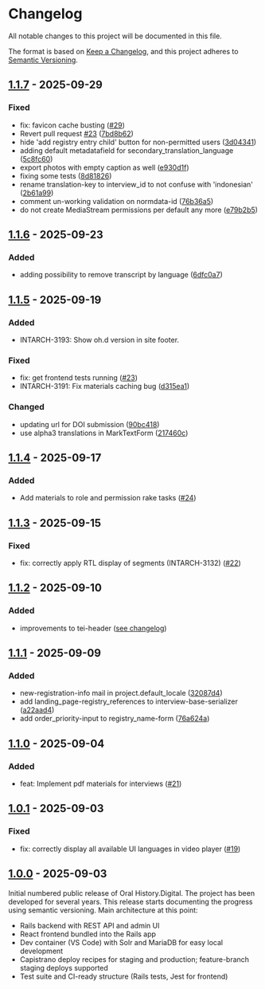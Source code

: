 # Changelog

All notable changes to this project will be documented in this file.

The format is based on [Keep a Changelog](https://keepachangelog.com/en/1.1.0/),
and this project adheres to [Semantic Versioning](https://semver.org/spec/v2.0.0.html).

## [1.1.7] - 2025-09-29

### Fixed

-    fix: favicon cache busting ([#29](https://github.com/oral-history-digital/ohd/pull/29))
- Revert pull request [#23](https://github.com/oral-history-digital/ohd/pull/23) ([7bd8b62](https://github.com/oral-history-digital/ohd/commit/7bd8b62d69a319219389d8a3df3de094cd394d5a))
- hide 'add registry entry child' button for non-permitted users ([3d04341](https://github.com/oral-history-digital/ohd/commit/3d043413692cdfbb6bd129977edae4124b2bf545))
- adding default metadatafield for secondary_translation_language ([5c8fc60](https://github.com/oral-history-digital/ohd/commit/5c8fc60f07372af912b2a0edb5d8c834414f4e2b))
- export photos with empty caption as well ([e930d1f](https://github.com/oral-history-digital/ohd/commit/e930d1f062c271517f6154bd944d111d7a8bdc20))
- fixing some tests ([8d81826](https://github.com/oral-history-digital/ohd/commit/8d818269513dd1016c2f8bdf90162ec04ae0fc3c))
- rename translation-key to interview_id to not confuse with 'indonesian' ([2b61a99](https://github.com/oral-history-digital/ohd/commit/2b61a99c9a1ef09b31353cfb3f3e41da67d2691a))
- comment un-working validation on normdata-id ([76b36a5](https://github.com/oral-history-digital/ohd/commit/76b36a57269b1120dc60cafb5b46b02d44a4c4be))
- do not create MediaStream permissions per default any more ([e79b2b5](https://github.com/oral-history-digital/ohd/commit/e79b2b5d6376b488eb0e98c0ee41edc2076f7db5))

## [1.1.6] - 2025-09-23

### Added

-   adding possibility to remove transcript by language ([6dfc0a7](https://github.com/oral-history-digital/ohd/commit/6dfc0a7893787caef470aa9399e84b6d11b4ea4e))

## [1.1.5] - 2025-09-19

### Added

-   INTARCH-3193: Show oh.d version in site footer.

### Fixed

-   fix: get frontend tests running ([#23](https://github.com/oral-history-digital/ohd/pull/23))
-   INTARCH-3191: Fix materials caching bug ([d315ea1](https://github.com/oral-history-digital/ohd/commit/d315ea17274b5438b1915c410461fcadd957fb28))

### Changed

-   updating url for DOI submission ([90bc418](https://github.com/oral-history-digital/ohd/commit/90bc41851d399a2ae759edc62dee03b77d2647e4))
-   use alpha3 translations in MarkTextForm ([217460c](https://github.com/oral-history-digital/ohd/commit/217460ce28d6588260ff5a27fa93a3632790f87e))

## [1.1.4] - 2025-09-17

### Added

-   Add materials to role and permission rake tasks ([#24](https://github.com/oral-history-digital/ohd/pull/24))

## [1.1.3] - 2025-09-15

### Fixed

-   fix: correctly apply RTL display of segments (INTARCH-3132) ([#22](https://github.com/oral-history-digital/ohd/pull/22))

## [1.1.2] - 2025-09-10

### Added

-   improvements to tei-header ([see changelog](https://github.com/oral-history-digital/ohd/compare/v1.1.1...v1.1.2))

## [1.1.1] - 2025-09-09

### Added

-   new-registration-info mail in project.default_locale ([32087d4](https://github.com/oral-history-digital/ohd/commit/32087d44229eb735aac97d478e6beff8ea6a7aad))
-   add landing_page-registry_references to interview-base-serializer ([a22aad4](https://github.com/oral-history-digital/ohd/commit/a22aad40de6ea9c90e351d515cfeaab573af13a6))
-   add order_priority-input to registry_name-form ([76a624a](https://github.com/oral-history-digital/ohd/commit/76a624ac645068c3eb78c4cf15d625f7cdaee21e))

## [1.1.0] - 2025-09-04

### Added

-   feat: Implement pdf materials for interviews ([#21](https://github.com/oral-history-digital/ohd/pull/21))

## [1.0.1] - 2025-09-03

### Fixed

-   fix: correctly display all available UI languages in video player ([#19](https://github.com/oral-history-digital/ohd/pull/19))

## [1.0.0] - 2025-09-03

Initial numbered public release of Oral History.Digital. The project has been developed for several years. This release starts documenting the progress using semantic versioning. Main architecture at this point:

-   Rails backend with REST API and admin UI
-   React frontend bundled into the Rails app
-   Dev container (VS Code) with Solr and MariaDB for easy local development
-   Capistrano deploy recipes for staging and production; feature-branch staging deploys supported
-   Test suite and CI-ready structure (Rails tests, Jest for frontend)

[1.1.7]: https://github.com/oral-history-digital/ohd/compare/v1.1.6...v1.1.7
[1.1.6]: https://github.com/oral-history-digital/ohd/compare/v1.1.5...v1.1.6
[1.1.5]: https://github.com/oral-history-digital/ohd/compare/v1.1.4...v1.1.5
[1.1.4]: https://github.com/oral-history-digital/ohd/compare/v1.1.3...v1.1.4
[1.1.3]: https://github.com/oral-history-digital/ohd/compare/v1.1.2...v1.1.3
[1.1.2]: https://github.com/oral-history-digital/ohd/compare/v1.1.1...v1.1.2
[1.1.1]: https://github.com/oral-history-digital/ohd/compare/v1.1.0...v1.1.1
[1.1.0]: https://github.com/oral-history-digital/ohd/compare/v1.0.1...v1.1.0
[1.0.1]: https://github.com/oral-history-digital/ohd/compare/v1.0.0...v1.0.1
[1.0.0]: https://github.com/oral-history-digital/ohd/releases/tag/v1.0.0
